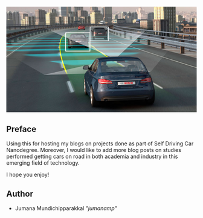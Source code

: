 <p align="center">
<img src="readme/intro_image.jpg">
</p>

## Preface

Using this for hosting my blogs on projects done as part of Self Driving Car Nanodegree. Moreover, I would like to add more blog posts on studies performed getting cars on road in both academia and industry in this emerging field of technology.

I hope you enjoy!


## Author

* Jumana Mundichipparakkal *"jumanamp"*
